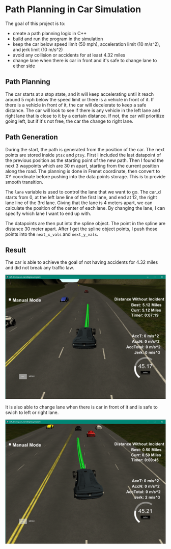 # Path Planning in Car Simulation

The goal of this project is to:
* create a path planning logic in C++
* build and run the program in the simulation
* keep the car below speed limit (50 mph), acceleration limit (10 m/s^2), and jerk limit (10 m/s^2)
* avoid any collision or accidents for at least 4.32 miles
* change lane when there is car in front and it's safe to change lane to either side

## Path Planning 

The car starts at a stop state, and it will keep accelerating until it reach around 5 mph below the speed limit or there is a vehicle in front of it. If there is a vehicle in front of it, the car will decelerate to keep a safe distance. The car will look to see if there is any vehicle in the left lane and right lane that is close to it by a certain distance. If not, the car will prioritize going left, but if it's not free, the car the change to right lane. 

## Path Generation

During the start, the path is generated from the position of the car. The next points are stored inside `ptsx` and `ptsy`. First I included the last datapoint of the previous position as the starting point of the new path. Then I found the next 3 waypoints which are 30 m apart, starting from the current position along the road. The planning is done in Frenet coordinate, then convert to XY coordinate before pushing into the data points storage. This is to provide smooth transition.

The `lane` variable is used to control the lane that we want to go. The car_d starts from 0, at the left lane line of the first lane, and end at 12, the right lane line of the 3rd lane. Giving that the lane is 4 meters apart, we can calculate the position of the center of each lane. By changing the lane, I can specify which lane I want to end up with.

The datapoints are then put into the spline object. The point in the spline are distance 30 meter apart. After I get the spline object points, I push those points into the `next_x_vals` and `next_y_vals`. 

## Result

The car is able to achieve the goal of not having accidents for 4.32 miles and did not break any traffic law.

![Result](./Images/goal.png)

It is also able to change lane when there is car in front of it and is safe to swich to left or right lane.

![Change Lane](./Images/change_lane.png)

